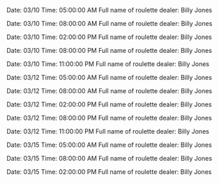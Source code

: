 Date: 03/10
Time:
05:00:00 AM
Full name of roulette dealer:
Billy Jones
 
Date: 03/10
Time:
08:00:00 AM
Full name of roulette dealer:
Billy Jones
 
Date: 03/10
Time:
02:00:00 PM
Full name of roulette dealer:
Billy Jones
 
Date: 03/10
Time:
08:00:00 PM
Full name of roulette dealer:
Billy Jones
 
Date: 03/10
Time:
11:00:00 PM
Full name of roulette dealer:
Billy Jones
 
Date: 03/12
Time:
05:00:00 AM
Full name of roulette dealer:
Billy Jones
 
Date: 03/12
Time:
08:00:00 AM
Full name of roulette dealer:
Billy Jones
 
Date: 03/12
Time:
02:00:00 PM
Full name of roulette dealer:
Billy Jones
 
Date: 03/12
Time:
08:00:00 PM
Full name of roulette dealer:
Billy Jones
 
Date: 03/12
Time:
11:00:00 PM
Full name of roulette dealer:
Billy Jones
 
Date: 03/15
Time:
05:00:00 AM
Full name of roulette dealer:
Billy Jones
 
Date: 03/15
Time:
08:00:00 AM
Full name of roulette dealer:
Billy Jones
 
Date: 03/15
Time:
02:00:00 PM
Full name of roulette dealer:
Billy Jones
 
